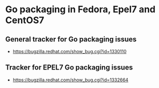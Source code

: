 # Go packaging in Fedora, Epel7 and CentOS7

## General tracker for Go packaging issues

* https://bugzilla.redhat.com/show_bug.cgi?id=1330110

## Tracker for EPEL7 Go packaging issues

* https://bugzilla.redhat.com/show_bug.cgi?id=1332664
